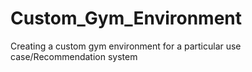 # Custom_Gym_Environment
Creating a custom gym environment for a particular use case/Recommendation system
